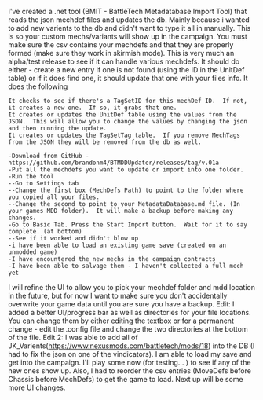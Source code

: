 I've created a .net tool (BMIT - BattleTech Metadatabase Import Tool) that reads the json mechdef files and updates the db.  Mainly because i wanted to add new varients to the db and didn't want to type it all in manually.  This is so your custom mechs/variants will show up in the campaign.
You must make sure the csv contains your mechdefs and that they are properly formed (make sure they work in skirmish mode).
This is very much an alpha/test release to see if it can handle various mechdefs.
It should do either - create a new entry if one is not found (using the ID in the UnitDef table)
or if it does find one, it should update that one with your files info.
It does the following

    It checks to see if there's a TagSetID for this mechDef ID.  If not, it creates a new one.  If so, it grabs that one.
    It creates or updates the UnitDef table using the values from the JSON.  This will allow you to change the values by changing the json and then running the update.
    It creates or updates the TagSetTag table.  If you remove MechTags from the JSON they will be removed from the db as well.

    -Download from GitHub - https://github.com/brandonm4/BTMDDUpdater/releases/tag/v.01a
    -Put all the mechdefs you want to update or import into one folder.
    -Run the tool
	--Go to Settings tab
    --Change the first box (MechDefs Path) to point to the folder where you copied all your files.
    --Change the second to point to your MetadataDatabase.md file. (In your games MDD folder).  It will make a backup before making any changes.
    -Go to Basic Tab. Press the Start Import button.  Wait for it to say complete. (at bottom)           
    --See if it worked and didn't blow up
    -i have been able to load an existing game save (created on an unmodded game)
    -I have encountered the new mechs in the campaign contracts
    -I have been able to salvage them - I haven't collected a full mech yet

I will refine the UI to allow you to pick your mechdef folder and mdd location in the future, but for now I want to make sure you don't accidentally overwrite your game data until you are sure you have a backup.
Edit: I added a better UI/progress bar as well as directories for your file locations.  You can change them by either editing the textbox or for a permanent change - edit the .config file and change the two directories at the bottom of the file.
Edit 2: I was able to add all of JK_Varients(https://www.nexusmods.com/battletech/mods/18) into the DB (I had to fix the json on one of the vindicators).  I am able to load my save and get into the campaign.  I'll play some now (for testing... ) to see if any of the new ones show up. Also, I had to reorder the csv entries (MoveDefs before Chassis before MechDefs) to get the game to load.
Next up will be some more UI changes.
